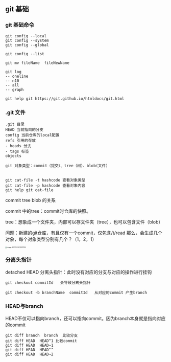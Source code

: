 ## git 基础

### git 基础命令

```
git config --local
git config --system
git config --global

git config --list

git mv fileName  fileNewName

git log
-- oneline
-- n10
-- all
-- graph 

git help git https://git.github.io/htmldocs/git.html
```



### .git 文件

```
.git 目录
HEAD 当前指向的分支
config 当前仓库的local配置
refs 引用的存放
- heads 分支
- tags 标签
objects

git 对象类型：commit（提交）、tree（树）、blob(文件)


git cat-file -t hashcode 查看对象类型
git cat-file -p hashcode 查看对象内容
git help git cat-file
```

commit tree blob 的关系

commit 中的tree：commit时仓库的快照。

tree：想象成一个文件夹，内部可以存文件夹（tree），也可以包含文件（blob）

问题：新建的git仓库，有且仅有一个commit，仅包含/t/read 那么，会生成几个对象，每个对象类型分别有几个？（1，2，1）

<img src="/Users/chenjiehao/Library/Mobile Documents/com~apple~CloudDocs/study/image/image-20211225233011139.png" alt="image-20211225233011139" style="zoom:33%;" />



### 分离头指针

detached HEAD 分离头指针：此时没有对应的分支与对应的操作进行挂钩

```
git checkout commitId   会导致分离头指针

git checkout -b branchName  commitId   从对应的commit 产生branch
```



### HEAD与branch

HEAD不仅可以指向branch，还可以指向commit。因为branch本身就是指向对应的commit

```
git diff branch  branch  比较分支
git diff HEAD  HEAD^1 比较commit
git diff HEAD  HEAD~1
git diff HEAD  HEAD^^
git diff HEAD  HEAD~2
```

